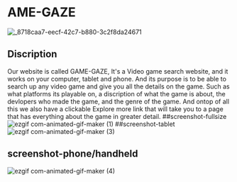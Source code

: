 # AME-GAZE
![_8718caa7-eecf-42c7-b880-3c2f8da24671](https://github.com/bragonese1/game-gaze/assets/148402227/97a52b0c-b9e0-4b8d-8fe6-e2942b4e64b5)
## Discription
Our website is called GAME-GAZE, It's a Video game search website, and it works on your computer, tablet and phone. And its purpose is to be able to search up any video game and give
you all the details on the game. Such as what platforms its playable on, a discription of what the game is about, the devlopers who made the game, and the genre of the game. And 
ontop of all this we also have a clickable Explore more link that will take you to a page that has everything about the game in greater detail.
##screenshot-fullsize
![ezgif com-animated-gif-maker (1)](https://github.com/bragonese1/game-gaze/assets/148402227/4a5ea3b3-69bc-4d42-8593-2bcf78960ec2)
##screenshot-tablet
![ezgif com-animated-gif-maker (3)](https://github.com/bragonese1/game-gaze/assets/148402227/27587f8d-cf19-487f-b55d-ba31f2b2756e)
## screenshot-phone/handheld
![ezgif com-animated-gif-maker (4)](https://github.com/bragonese1/game-gaze/assets/148402227/dcf216a1-f080-4646-b875-67879076d0f9)
